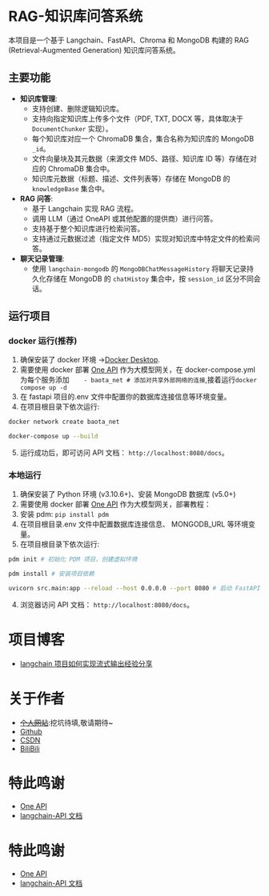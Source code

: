 # RAG-知识库问答系统

本项目是一个基于 Langchain、FastAPI、Chroma 和 MongoDB 构建的 RAG (Retrieval-Augmented Generation) 知识库问答系统。

## 主要功能

- **知识库管理**:
  - 支持创建、删除逻辑知识库。
  - 支持向指定知识库上传多个文件（PDF, TXT, DOCX 等，具体取决于 `DocumentChunker` 实现）。
  - 每个知识库对应一个 ChromaDB 集合，集合名称为知识库的 MongoDB `_id`。
  - 文件向量块及其元数据（来源文件 MD5、路径、知识库 ID 等）存储在对应的 ChromaDB 集合中。
  - 知识库元数据（标题、描述、文件列表等）存储在 MongoDB 的 `knowledgeBase` 集合中。
- **RAG 问答**:
  - 基于 Langchain 实现 RAG 流程。
  - 调用 LLM（通过 OneAPI 或其他配置的提供商）进行问答。
  - 支持基于整个知识库进行检索问答。
  - 支持通过元数据过滤（指定文件 MD5）实现对知识库中特定文件的检索问答。
- **聊天记录管理**:
  - 使用 `langchain-mongodb` 的 `MongoDBChatMessageHistory` 将聊天记录持久化存储在 MongoDB 的 `chatHistoy` 集合中，按 `session_id` 区分不同会话。

## 运行项目

### docker 运行(推荐)

1. 确保安装了 docker 环境 ->[Docker Desktop](https://www.docker.com/products/docker-desktop/).
2. 需要使用 docker 部署 [One API](https://github.com/songquanpeng/one-api) 作为大模型网关，在 docker-compose.yml 为每个服务添加`    - baota_net # 添加对共享外部网络的连接`,接着运行`docker compose up -d`
3. 在 fastapi 项目的.env 文件中配置你的数据库连接信息等环境变量。
4. 在项目根目录下依次运行:

```bash
docker network create baota_net
```

```bash
docker-compose up --build
```

5. 运行成功后，即可访问 API 文档： `http://localhost:8080/docs`。

### 本地运行

1. 确保安装了 Python 环境 (v3.10.6+)、安装 MongoDB 数据库 (v5.0+)
2. 需要使用 docker 部署 [One API](https://github.com/songquanpeng/one-api) 作为大模型网关，部署教程：
3. 安装 pdm: `pip install pdm`
4. 在项目根目录.env 文件中配置数据库连接信息、 MONGODB_URL 等环境变量。
5. 在项目根目录下依次运行:

```bash
pdm init # 初始化 PDM 项目，创建虚拟环境
```

```bash
pdm install # 安装项目依赖
```

```bash
uvicorn src.main:app --reload --host 0.0.0.0 --port 8080 # 启动 FastAPI 应用
```

4. 浏览器访问 API 文档： `http://localhost:8080/docs`。

# 项目博客

- [langchain 项目如何实现流式输出经验分享](https://blog.csdn.net/m0_70647377/article/details/147422163)

# 关于作者

- ~~[个人网站]()~~:挖坑待填,敬请期待~
- [Github](https://github.com/hbchen7)
- [CSDN](https://blog.csdn.net/m0_70647377?spm=1000.2115.3001.5343)
- [BiliBili](https://space.bilibili.com/1608655290)

# 特此鸣谢

- [One API](https://github.com/songquanpeng/one-api)
- [langchain-API 文档](https://python.langchain.com/api_reference/)

# 特此鸣谢

- [One API](https://github.com/songquanpeng/one-api)
- [langchain-API 文档](https://python.langchain.com/api_reference/)
